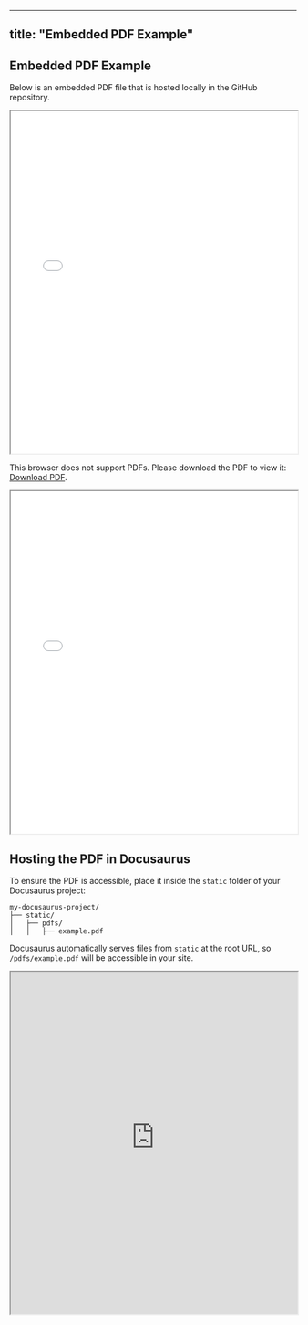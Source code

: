---
 title: "Embedded PDF Example"
 ---
 
 ## Embedded PDF Example
 
 Below is an embedded PDF file that is hosted locally in the GitHub repository.
 
 <iframe src="@site/static/pdfs/Jetson_Orin_Nano_Developer_Kit_Carrier_Board_Specification.pdf" width="100%" height="600px">
   This browser does not support PDFs. Please download the PDF to view it: 
   <a href="@site/static/pdfs/Jetson_Orin_Nano_Developer_Kit_Carrier_Board_Specification.pdf">Download PDF</a>.
 </iframe>
 
 <!-- [View PDF](rover-documentation/static/pdfs/Jetson_Orin_Nano_Developer_Kit_Carrier_Board_Specification.pdf) -->
 
 <object data="https://www.st.com/resource/en/datasheet/vnh5019a-e.pdf" type="application/pdf" width="700px" height="700px">
     <p>This browser does not support PDFs. Please download the PDF to view it: 
     <a href="https://www.st.com/resource/en/datasheet/vnh5019a-e.pdf">Download PDF</a>.</p>
 </object>
 
 <iframe src="@site/static/pdfs/Jetson_Orin_Nano_Developer_Kit_Carrier_Board_Specification.pdf" width="100%" height="600px"></iframe>
 
 
 
 
 ## Hosting the PDF in Docusaurus
 
 To ensure the PDF is accessible, place it inside the `static` folder of your Docusaurus project:
 
 ```
 my-docusaurus-project/
 ├── static/
 │   ├── pdfs/
 │   │   ├── example.pdf
 ```
 
 Docusaurus automatically serves files from `static` at the root URL, so `/pdfs/example.pdf` will be accessible in your site.
 
 
 <div style={{ position: 'relative', width: '100%', paddingBottom: '56.25%' }}>
 
 <iframe src="https://developer.download.nvidia.com/assets/embedded/secure/jetson/orin_nano/docs/Jetson-Orin-Nano-DevKit-Carrier-Board-Specification_SP-11324-001_v1.3.pdf?__token__=exp=1742583283~hmac=ea4dafe85b264b487c62513dcc03030ba8fcb03358ef0691d866bd310675f8be&t=eyJscyI6ImdzZW8iLCJsc2QiOiJodHRwczovL3d3dy5nb29nbGUuY29tLyJ9" width="100%" height="600px">
   This browser does not support PDFs. Please download the PDF to view it: 
   <a href="https://developer.download.nvidia.com/assets/embedded/secure/jetson/orin_nano/docs/Jetson-Orin-Nano-DevKit-Carrier-Board-Specification_SP-11324-001_v1.3.pdf?__token__=exp=1742583283~hmac=ea4dafe85b264b487c62513dcc03030ba8fcb03358ef0691d866bd310675f8be&t=eyJscyI6ImdzZW8iLCJsc2QiOiJodHRwczovL3d3dy5nb29nbGUuY29tLyJ9">Download PDF</a>.
 </iframe>
 
 </div>